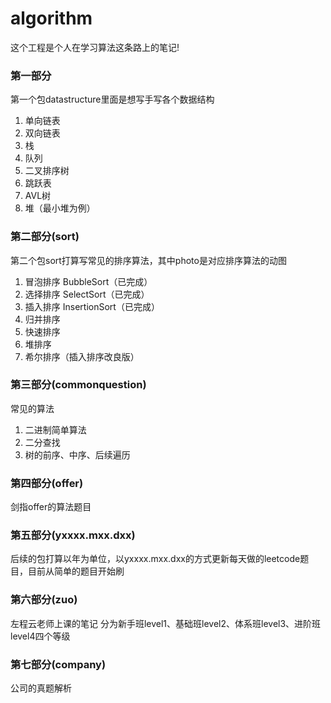 # algorithm

这个工程是个人在学习算法这条路上的笔记!

### 第一部分
第一个包datastructure里面是想写手写各个数据结构
1. 单向链表
2. 双向链表
3. 栈
4. 队列
5. 二叉排序树
6. 跳跃表
7. AVL树
8. 堆（最小堆为例）

### 第二部分(sort)
第二个包sort打算写常见的排序算法，其中photo是对应排序算法的动图

1. 冒泡排序 BubbleSort（已完成）
2. 选择排序 SelectSort（已完成）
3. 插入排序 InsertionSort（已完成）
4. 归并排序 
5. 快速排序
6. 堆排序
7. 希尔排序（插入排序改良版）

### 第三部分(commonquestion)
常见的算法
1. 二进制简单算法
2. 二分查找
3. 树的前序、中序、后续遍历

### 第四部分(offer)
剑指offer的算法题目

### 第五部分(yxxxx.mxx.dxx)
后续的包打算以年为单位，以yxxxx.mxx.dxx的方式更新每天做的leetcode题目，目前从简单的题目开始刷

### 第六部分(zuo)
左程云老师上课的笔记
分为新手班level1、基础班level2、体系班level3、进阶班level4四个等级

### 第七部分(company)
公司的真题解析
